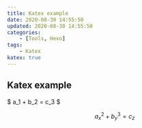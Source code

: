 ```yaml
---
title: Katex example
date: 2020-08-30 14:55:50
updated: 2020-08-30 14:55:50
categories:
	- [Tools, Hexo]
tags:
	- Katex
katex: true
---
```


## Katex example
$ a_1 + b_2 = c_3 $

$$
a_x^2 + b_y^3 = c_z
$$
